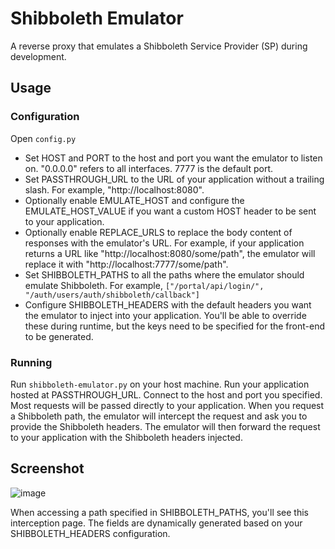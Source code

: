 # Shibboleth Emulator

A reverse proxy that emulates a Shibboleth Service Provider (SP) during development.

## Usage

### Configuration

Open `config.py`

- Set HOST and PORT to the host and port you want the emulator to listen on. "0.0.0.0" refers to all interfaces. 7777 is
  the default port.
- Set PASSTHROUGH_URL to the URL of your application without a trailing slash. For example, "http://localhost:8080".
- Optionally enable EMULATE_HOST and configure the EMULATE_HOST_VALUE if you want a custom HOST header to be sent to
  your application.
- Optionally enable REPLACE_URLS to replace the body content of responses with the emulator's URL. For example, if your
  application returns a URL like "http://localhost:8080/some/path", the emulator will replace it with
  "http://localhost:7777/some/path".
- Set SHIBBOLETH_PATHS to all the paths where the emulator should emulate Shibboleth. For
  example, `["/portal/api/login/", "/auth/users/auth/shibboleth/callback"]`
- Configure SHIBBOLETH_HEADERS with the default headers you want the emulator to inject into your application. You'll be
  able to override these during runtime, but the keys need to be specified for the front-end to be generated.

### Running

Run `shibboleth-emulator.py` on your host machine. Run your application hosted at PASSTHROUGH_URL. Connect to the host
and port you specified. Most requests will be passed directly to your application. When you request a Shibboleth path,
the emulator will intercept the request and ask you to provide the Shibboleth headers. The emulator will then forward
the request to your application with the Shibboleth headers injected.

## Screenshot

![image](https://github.com/NicholasMy/shibboleth-emulator/assets/32116122/b7aa2650-cbdd-4596-a74f-6a7310326ff2)

When accessing a path specified in SHIBBOLETH_PATHS, you'll see this interception page. The fields are dynamically
generated based on your SHIBBOLETH_HEADERS configuration.

